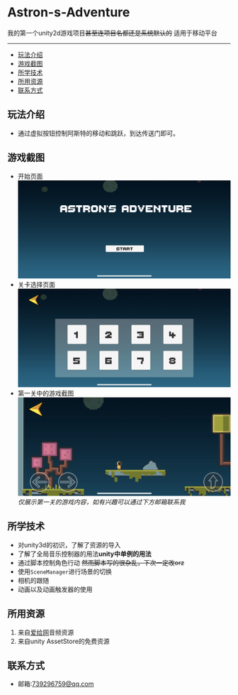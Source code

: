 # Astron-s-Adventure
我的第一个unity2d游戏项目~~甚至连项目名都还是系统默认的~~
适用于移动平台
<hr>

- [玩法介绍](#玩法介绍)
- [游戏截图](#游戏截图)
- [所学技术](#所学技术)
- [所用资源](#所用资源)
- [联系方式](#联系方式)

## 玩法介绍
- 通过虚拟按钮控制阿斯特的移动和跳跃，到达传送门即可。

## 游戏截图
- 开始页面
![开始页面](screenshot/1.PNG "开始页面") 
- 关卡选择页面
![关卡选择页面](screenshot/2.PNG "关卡选择页面") 
- 第一关中的游戏截图
![第一关中的游戏截图](screenshot/3.PNG "第一关中的游戏截图") 
*仅展示第一关的游戏内容，如有兴趣可以通过下方邮箱联系我*

## 所学技术
- 对unity3d的初识，了解了资源的导入
- 了解了全局音乐控制器的用法**unity中单例的用法**
- 通过脚本控制角色行动 ~~然而脚本写的很杂乱，下次一定改orz~~
- 使用`SceneManager`进行场景的切换
- 相机的跟随
- 动画以及动画触发器的使用


## 所用资源
1. 来自[爱给网](http://www.aigei.com/)音频资源
2. 来自unity AssetStore的免费资源

## 联系方式
- 邮箱:739296759@qq.com
